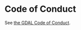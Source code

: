 Code of Conduct
===============

See [the GDAL Code of Conduct](https://gdal.org/community/code_of_conduct.html).
